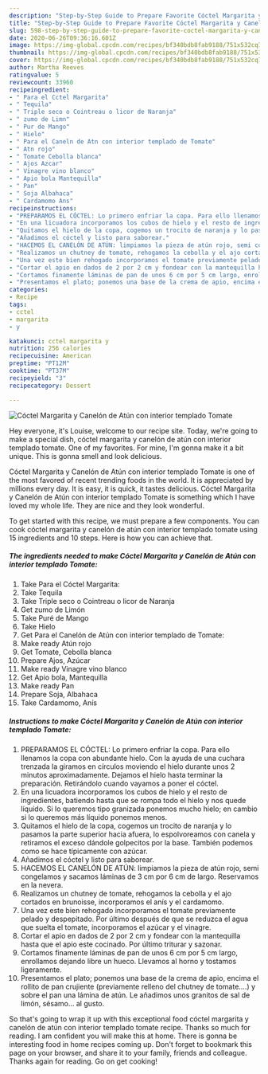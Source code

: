 ```yaml
---
description: "Step-by-Step Guide to Prepare Favorite Cóctel Margarita y Canelón de Atún con interior templado Tomate"
title: "Step-by-Step Guide to Prepare Favorite Cóctel Margarita y Canelón de Atún con interior templado Tomate"
slug: 598-step-by-step-guide-to-prepare-favorite-coctel-margarita-y-canelon-de-atun-con-interior-templado-tomate
date: 2020-06-26T09:36:16.601Z
image: https://img-global.cpcdn.com/recipes/bf340bdb8fab9188/751x532cq70/coctel-margarita-y-canelon-de-atun-con-interior-templado-tomate-foto-principal.jpg
thumbnail: https://img-global.cpcdn.com/recipes/bf340bdb8fab9188/751x532cq70/coctel-margarita-y-canelon-de-atun-con-interior-templado-tomate-foto-principal.jpg
cover: https://img-global.cpcdn.com/recipes/bf340bdb8fab9188/751x532cq70/coctel-margarita-y-canelon-de-atun-con-interior-templado-tomate-foto-principal.jpg
author: Martha Reeves
ratingvalue: 5
reviewcount: 33960
recipeingredient:
- " Para el Cctel Margarita"
- " Tequila"
- " Triple seco o Cointreau o licor de Naranja"
- " zumo de Limn"
- " Pur de Mango"
- " Hielo"
- " Para el Caneln de Atn con interior templado de Tomate"
- " Atn rojo"
- " Tomate Cebolla blanca"
- " Ajos Azcar"
- " Vinagre vino blanco"
- " Apio bola Mantequilla"
- " Pan"
- " Soja Albahaca"
- " Cardamomo Ans"
recipeinstructions:
- "PREPARAMOS EL CÓCTEL: Lo primero enfriar la copa. Para ello llenamos la copa con abundante hielo. Con la ayuda de una cuchara trenzada la giramos en círculos moviendo el hielo durante unos 2 minutos aproximadamente. Dejamos el hielo hasta terminar la preparación. Retirándolo cuando vayamos a poner el cóctel."
- "En una licuadora incorporamos los cubos de hielo y el resto de ingredientes, batiendo hasta que se rompa todo el hielo y nos quede líquido. Si lo queremos tipo granizada ponemos mucho hielo; en cambio si lo queremos más líquido ponemos menos."
- "Quitamos el hielo de la copa, cogemos un trocito de naranja y lo pasamos la parte superior hacia afuera, lo espolvoreamos con canela y retiramos el exceso dándole golpecitos por la base. También podemos como se hace típicamente con azúcar."
- "Añadimos el cóctel y listo para saborear."
- "HACEMOS EL CANELÓN DE ATÚN: limpiamos la pieza de atún rojo, semi congelamos y sacamos láminas de 3 cm por 6 cm de largo. Reservamos en la nevera."
- "Realizamos un chutney de tomate, rehogamos la cebolla y el ajo cortados en brunoisse, incorporamos el anís y el cardamomo."
- "Una vez este bien rehogado incorporamos el tomate previamente pelado y despepitado. Por último después de que se reduzca el agua que suelta el tomate, incorporamos el azúcar y el vinagre."
- "Cortar el apio en dados de 2 por 2 cm y fondear con la mantequilla hasta que el apio este cocinado. Por último triturar y sazonar."
- "Cortamos finamente láminas de pan de unos 6 cm por 5 cm largo, enrollamos dejando libre un hueco. Llevamos al horno y tostamos ligeramente."
- "Presentamos el plato; ponemos una base de la crema de apio, encima el rollito de pan crujiente (previamente relleno del chutney de tomate....) y sobre el pan una lámina de atún. Le añadimos unos granitos de sal de limón, sésamo... al gusto."
categories:
- Recipe
tags:
- cctel
- margarita
- y

katakunci: cctel margarita y 
nutrition: 256 calories
recipecuisine: American
preptime: "PT12M"
cooktime: "PT37M"
recipeyield: "3"
recipecategory: Dessert

---
```



![Cóctel Margarita y Canelón de Atún con interior templado Tomate](https://img-global.cpcdn.com/recipes/bf340bdb8fab9188/751x532cq70/coctel-margarita-y-canelon-de-atun-con-interior-templado-tomate-foto-principal.jpg)

Hey everyone, it's Louise, welcome to our recipe site. Today, we're going to make a special dish, cóctel margarita y canelón de atún con interior templado tomate. One of my favorites. For mine, I'm gonna make it a bit unique. This is gonna smell and look delicious.



Cóctel Margarita y Canelón de Atún con interior templado Tomate is one of the most favored of recent trending foods in the world. It is appreciated by millions every day. It is easy, it is quick, it tastes delicious. Cóctel Margarita y Canelón de Atún con interior templado Tomate is something which I have loved my whole life. They are nice and they look wonderful.


To get started with this recipe, we must prepare a few components. You can cook cóctel margarita y canelón de atún con interior templado tomate using 15 ingredients and 10 steps. Here is how you can achieve that.

<!--inarticleads1-->

##### The ingredients needed to make Cóctel Margarita y Canelón de Atún con interior templado Tomate:

1. Take  Para el Cóctel Margarita:
1. Take  Tequila
1. Take  Triple seco o Cointreau o licor de Naranja
1. Get  zumo de Limón
1. Take  Puré de Mango
1. Take  Hielo
1. Get  Para el Canelón de Atún con interior templado de Tomate:
1. Make ready  Atún rojo
1. Get  Tomate, Cebolla blanca
1. Prepare  Ajos, Azúcar
1. Make ready  Vinagre vino blanco
1. Get  Apio bola, Mantequilla
1. Make ready  Pan
1. Prepare  Soja, Albahaca
1. Take  Cardamomo, Anís




<!--inarticleads2-->

##### Instructions to make Cóctel Margarita y Canelón de Atún con interior templado Tomate:

1. PREPARAMOS EL CÓCTEL: Lo primero enfriar la copa. Para ello llenamos la copa con abundante hielo. Con la ayuda de una cuchara trenzada la giramos en círculos moviendo el hielo durante unos 2 minutos aproximadamente. Dejamos el hielo hasta terminar la preparación. Retirándolo cuando vayamos a poner el cóctel.
1. En una licuadora incorporamos los cubos de hielo y el resto de ingredientes, batiendo hasta que se rompa todo el hielo y nos quede líquido. Si lo queremos tipo granizada ponemos mucho hielo; en cambio si lo queremos más líquido ponemos menos.
1. Quitamos el hielo de la copa, cogemos un trocito de naranja y lo pasamos la parte superior hacia afuera, lo espolvoreamos con canela y retiramos el exceso dándole golpecitos por la base. También podemos como se hace típicamente con azúcar.
1. Añadimos el cóctel y listo para saborear.
1. HACEMOS EL CANELÓN DE ATÚN: limpiamos la pieza de atún rojo, semi congelamos y sacamos láminas de 3 cm por 6 cm de largo. Reservamos en la nevera.
1. Realizamos un chutney de tomate, rehogamos la cebolla y el ajo cortados en brunoisse, incorporamos el anís y el cardamomo.
1. Una vez este bien rehogado incorporamos el tomate previamente pelado y despepitado. Por último después de que se reduzca el agua que suelta el tomate, incorporamos el azúcar y el vinagre.
1. Cortar el apio en dados de 2 por 2 cm y fondear con la mantequilla hasta que el apio este cocinado. Por último triturar y sazonar.
1. Cortamos finamente láminas de pan de unos 6 cm por 5 cm largo, enrollamos dejando libre un hueco. Llevamos al horno y tostamos ligeramente.
1. Presentamos el plato; ponemos una base de la crema de apio, encima el rollito de pan crujiente (previamente relleno del chutney de tomate....) y sobre el pan una lámina de atún. Le añadimos unos granitos de sal de limón, sésamo... al gusto.




So that's going to wrap it up with this exceptional food cóctel margarita y canelón de atún con interior templado tomate recipe. Thanks so much for reading. I am confident you will make this at home. There is gonna be interesting food in home recipes coming up. Don't forget to bookmark this page on your browser, and share it to your family, friends and colleague. Thanks again for reading. Go on get cooking!
